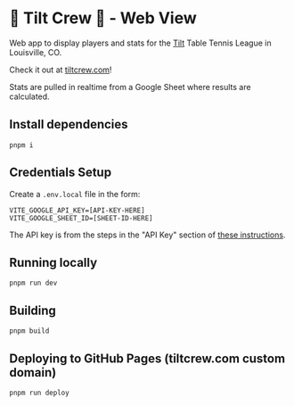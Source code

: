 # 🏓 Tilt Crew 🏓 - Web View

Web app to display players and stats for the [Tilt](https://www.tiltcolorado.com/) Table Tennis League in Louisville, CO.

Check it out at [tiltcrew.com](https://www.tiltcrew.com/)!

Stats are pulled in realtime from a Google Sheet where results are calculated.

## Install dependencies

```console
pnpm i
```

## Credentials Setup

Create a `.env.local` file in the form:

```
VITE_GOOGLE_API_KEY=[API-KEY-HERE]
VITE_GOOGLE_SHEET_ID=[SHEET-ID-HERE]
```

The API key is from the steps in the "API Key" section of [these instructions](https://theoephraim.github.io/node-google-spreadsheet/#/guides/authentication).

## Running locally

```console
pnpm run dev
```

## Building

```console
pnpm build
```

## Deploying to GitHub Pages (tiltcrew.com custom domain)

```console
pnpm run deploy
```
